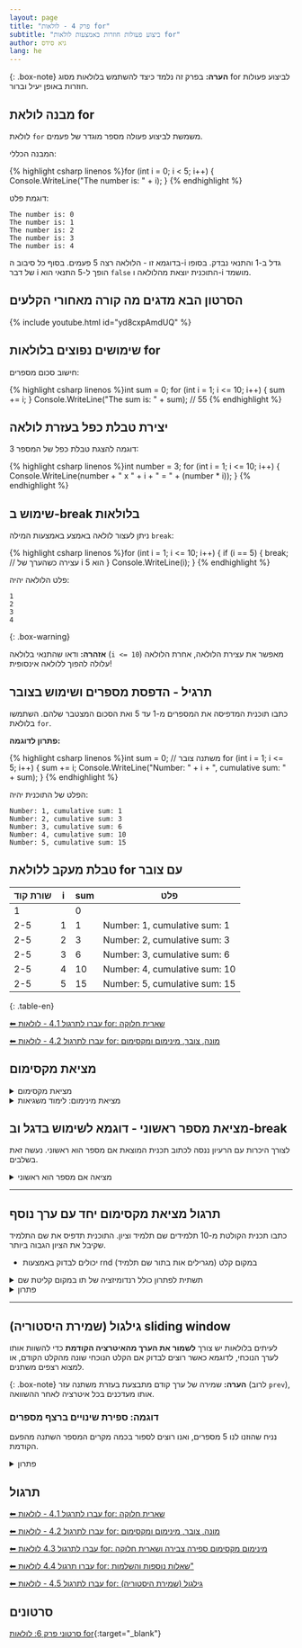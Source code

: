 ```yaml
---
layout: page
title: "פרק 4 - לולאות for"
subtitle: "ביצוע פעולות חוזרות באמצעות לולאות for"
author: גיא סידס
lang: he
---
```


{: .box-note}
**הערה:** בפרק זה נלמד כיצד להשתמש בלולאות מסוג for לביצוע פעולות חוזרות באופן יעיל וברור.

## מבנה לולאת for

לולאת `for` משמשת לביצוע פעולה מספר מוגדר של פעמים.

המבנה הכללי:

{% highlight csharp linenos %}for (int i = 0; i < 5; i++)
{
    Console.WriteLine("The number is: " + i);
}
{% endhighlight %}

דוגמת פלט:

```
The number is: 0
The number is: 1
The number is: 2
The number is: 3
The number is: 4
```
בדוגמא זו - הלולאה רצה 5 פעמים. בסוף כל סיבוב ה-i גדל ב-1 והתנאי נבדק. בסופו של דבר i הופך ל-5 התנאי הוא `false` התוכנית יוצאת מהלולאה ו-i מושמד.

## הסרטון הבא מדגים מה קורה מאחורי הקלעים
{% include youtube.html id="yd8cxpAmdUQ" %} 

## שימושים נפוצים בלולאות for

חישוב סכום מספרים:

{% highlight csharp linenos %}int sum = 0;
for (int i = 1; i <= 10; i++)
{
    sum += i;
}
Console.WriteLine("The sum is: " + sum); // 55
{% endhighlight %}

## יצירת טבלת כפל בעזרת לולאה

דוגמה להצגת טבלת כפל של המספר 3:

{% highlight csharp linenos %}int number = 3;
for (int i = 1; i <= 10; i++)
{
    Console.WriteLine(number + " x " + i + " = " + (number * i));
}
{% endhighlight %}

## שימוש ב-break בלולאות

ניתן לעצור לולאה באמצע באמצעות המילה `break`:

{% highlight csharp linenos %}for (int i = 1; i <= 10; i++)
{
    if (i == 5)
    {
        break; // עצירה כשהערך של i הוא 5
    }
    Console.WriteLine(i);
}
{% endhighlight %}

פלט הלולאה יהיה:

```
1
2
3
4
```


{: .box-warning}

**אזהרה:** ודאו שהתנאי בלולאה (`i <= 10`) מאפשר את עצירת הלולאה, אחרת הלולאה עלולה להפוך ללולאה אינסופית!

## תרגיל - הדפסת מספרים ושימוש בצובר

כתבו תוכנית המדפיסה את המספרים מ-1 עד 5 ואת הסכום המצטבר שלהם. השתמשו בלולאת `for`.

**פתרון לדוגמה:**

{% highlight csharp linenos %}int sum = 0; // משתנה צובר
for (int i = 1; i <= 5; i++)
{
    sum += i;
    Console.WriteLine("Number: " + i + ", cumulative sum: " + sum);
}
{% endhighlight %}

הפלט של התוכנית יהיה:

```
Number: 1, cumulative sum: 1
Number: 2, cumulative sum: 3
Number: 3, cumulative sum: 6
Number: 4, cumulative sum: 10
Number: 5, cumulative sum: 15
```

## טבלת מעקב ללולאת for עם צובר

| שורת קוד | i | sum | פלט|
|-----------|---|-----|---|
| 1    |  | 0   |  |
|2-5   | 1 | 1   |Number: 1, cumulative sum: 1|
| 2-5   | 2 | 3   |Number: 2, cumulative sum: 3|
| 2-5 | 3 | 6   |Number: 3, cumulative sum: 6   |
| 2-5  | 4 | 10  |Number: 4, cumulative sum: 10  |
| 2-5   | 5 | 15  | Number: 5, cumulative sum: 15 |
{: .table-en}

[⬅ עברו לתרגול 4.1 - לולאות for: שארית חלוקה](/cs/Chapter4Ex4.1)

[⬅ עברו לתרגול 4.2 - לולאות for: מונה, צובר, מינימום ומקסימום](/cs/Chapter4Ex4.2)

## מציאת מקסימום

<details markdown="1">
<summary>מציאת מקסימום</summary>

### ראינו כיצד מוצאים מקסימום ומינימום

```csharp
public static void QFindMax()
{
    // קלוט 5 שלמים
    int num, max;

    max = int.MinValue; // איתחול למינימלי האפשרי

    for (int i = 0; i < 5; i++)
    {
        Console.Write("Enter a number: ");
        num = int.Parse(Console.ReadLine());

        Console.WriteLine(num);
        if (num > max)
            max = num;
    }
    Console.WriteLine($"max is {max}");
}

```


## מקסימום. גרסה עם קלט כפול
**בפועל תבחרו מה שנראה לכם נכון ותלמדו רק טכניקה אחת**

```csharp
/// <summary>
/// מציאת הקלט המקסימלי מתוך 5 מספרים. קלט כפול. 
/// </summary>
public static void QFindMax()
{
    int num, max;
    // קלט כפול. 
    Console.Write("Enter a number: "); // קלט כפול
    max = int.Parse(Console.ReadLine());

    for (int i = 0; i < 4; i++) // חזרה אחת פחות
    {
        Console.Write("Enter a number: ");
        num = int.Parse(Console.ReadLine());

        Console.WriteLine(num);
        if (num > max)
            max = num;
    }
    Console.WriteLine($"max is {max}");
}

```



## מינימום
```csharp
/// <summary>
/// מציאת הקלט המינימלי. 
/// </summary>
public static void QFindMin()
{
    // קלוט 5 שלמים ומצא את המינימלי
    int num, min;

    min = int.MaxValue;

    for (int i = 0; i < 5; i++)
    {
        Console.Write("Enter a number: ");
        num = int.Parse(Console.ReadLine());

        Console.WriteLine(num);
        if (num < min)
            min = num;
    }
    Console.WriteLine($"min is {min}");
}
```




</details>

<details markdown="1">
<summary>מציאת מינימום: לימוד משגיאות</summary>

### בפתרון שלהלן הוכנסו כמה גרסאות שגויות לתנאי וגרסה אחת לא יעילה אך נכונה.

```csharp
public static void QFindMinMistaken()
{
    // קלוט 5 שלמים
    int num, max;

    max = int.MinValue; // איתחול למינימלי האפשרי

    for (int i = 0; i < 5; i++)
    {
        Console.Write("Enter a number: ");
        num = int.Parse(Console.ReadLine());

        Console.WriteLine(num);
        // לפניכם שתי גרסאות
        // האם יש גרסה נכונה? שגויה? 
        // עקבו באמצעות הדוגמא שלהלן
        //    5                3     5
        if (max <= Math.Max(next, max)) // גרסה 1
            max = next; // עקבו אחר גרסה זו

        if (max < Math.Max(next, max)) // גרסה 2
            max = next; // עקבו אחר גרסה זו
        
        // כיצד ניתן לתקן ולשפר

    }
    Console.WriteLine($"max is {max}");
}

```

</details>




## מציאת מספר ראשוני - דוגמא לשימוש בדגל וב-break

לצורך היכרות עם הרעיון ננסה לכתוב תכנית המוצאת אם מספר הוא ראשוני. נעשה זאת בשלבים.

<details markdown="1">
<summary>מציאה אם מספר הוא ראשוני</summary>



#### גרסה התחלתית שגויה - התקדמות בצעדים קטנים
```csharp
public static void QIsPrime()
{   // גרסה התחלתית שגויה. צריך להתקדם בצעדים קטנים

    //Console.Write("Enter a number: ");
    int num1 = 60;// int.Parse(Console.ReadLine());
    // לולאה לבדיקה אם המספר הוא ראשוני
    for (int i = 2; i < num1; i++)
    {
        if (num1 % i == 0) // מתחלק בדיוק
        {
            Console.WriteLine("Not prime");
        }
    }
    Console.WriteLine("IsPrime");
}
```

#### גרסה סופית, ללא אופטימיזציות

(אופטימיזציות - הן תיקונים לקוד שיגרמו לו לרוץ ביעילות גבוהה יותר. לא ננסה למצוא כאלו בשלב זה)

```csharp
public static void QIsPrime()
{
    //Console.Write("Enter a number: ");
    int num1 = 60000;// int.Parse(Console.ReadLine());
    bool isPrime = true; //דגל 
    // לולאה לבדיקה אם המספר הוא ראשוני
    for (int i = 2; i < num1; i++)
    {
        if (num1 % i == 0) // מתחלק בדיוק
        {
            Console.WriteLine("Not prime");
            isPrime = false;
            break; // יציאה מיידית מהלולאה לפני שהסתיימה
        }
    }
    // בסי שארפ אין אפשרות מובנית לדעת אם הלולאה הסתיימה רגיל
    // break או שהיה 
    if (isPrime)
        Console.WriteLine("IsPrime");
}
```


</details>


---


## תרגול מציאת מקסימום יחד עם ערך נוסף
כתבו תכנית הקולטת מ-10 תלמידים שם תלמיד וציון. התוכנית תדפיס את שם התלמיד שקיבל את הציון הגבוה ביותר.
- יכולים לבדוק באמצעות rnd במקום קלט (מגרילים אות בתור שם תלמיד)

<details markdown="1">
<summary>תשתית לפתרון כולל רנדומיזציה של תו במקום קליטת שם</summary>

```csharp
/// <summary>
/// המטרה לקלוט 10 שמות תלמידים וציונים שלהם (או להגריל זאת)
/// ולהדפיס את שם התלמיד שקיבל את הציון הגבוה ביותר
///  ========== שפרו את הקוד כדי שיבצע את מה שנדרש =========
///  ========  כרגע הוא סתם מוצא ציון מקסימלי
/// </summary>
public static void Main()
{
    int num, max;
    max = -1; // איתחול למינימלי האפשרי
    char myInitial = '-'; // האות הראשונה של שם התלמיד
    // use of unitialized variable האיתחול מראש - כדי למנוע שגיאת 

    for (int i = 0; i < 10; i++)
    {
        //random השאלה פתורה באמצעות 
        myInitial = (char)rnd.Next(65, 100); 
        num = rnd.Next(20, 100);

        Console.WriteLine(myInitial);
        Console.WriteLine(num);
        if (num > max)
            max = num;
    }
    Console.WriteLine($"max is {max}");
    Console.WriteLine(myInitial); // חייב להגדיר בחוץ ולאתחל
}
```
</details>

<details markdown="1">
<summary>פתרון</summary>

{% highlight csharp linenos %}
/// <summary>
/// הקוד המוצא מקסימום וערך נלווה למקסימום
/// </summary>
public static void Main()
{
    int max;
    max = -1; // איתחול לגודל שאינו בטווח האפשרויות
    string bestName = "";
    for (int i = 0; i < 10; i++)
    {
        Console.WriteLine("Enter name");
        string name = Console.ReadLine();

        Console.Write("Enter grade: ");
        int num = int.Parse(Console.ReadLine());

        if (num > max) //מצאנו מקסימום חדש 
        {
            max = num;
            bestName = name;
        }
    }
    Console.WriteLine($"Mr {bestName} got the best grade: {max}");

}
{% endhighlight %}

</details>

---

## גילגול (שמירת היסטוריה) sliding window

לעיתים בלולאות יש צורך **לשמור את הערך מהאיטרציה הקודמת** כדי להשוות אותו לערך הנוכחי, לדוגמא כאשר רוצים לבדוק אם הקלט הנוכחי שונה מהקלט הקודם, או למצוא רצפים משתנים.

{: .box-note}
**הערה:** שמירה של ערך קודם מתבצעת בעזרת משתנה עזר (לרוב `prev`), אותו מעדכנים בכל איטרציה לאחר ההשוואה.

### דוגמה: ספירת שינויים ברצף מספרים

נניח שהוזנו לנו 5 מספרים, ואנו רוצים לספור בכמה מקרים המספר השתנה מהפעם הקודמת.

<details markdown="1">
<summary>פתרון</summary>

{% highlight csharp linenos %}int count = 0;
int prev = 0;

for (int i = 0; i < 5; i++)
{
    Console.Write("Enter a number: ");
    int num = int.Parse(Console.ReadLine());

    if (i > 0 && num != prev)
    {
        count++;
    }

    prev = num; // גילגול: שומרים את הקלט האחרון
}

Console.WriteLine("Number of changes: " + count);
{% endhighlight %}

**הסבר:**  
בלולאה מתקבל קלט מהמשתמש, משווים אותו לערך הקודם (`prev`), ואם יש שינוי – מגדילים את המונה.  
לאחר ההשוואה, "מגלגלים" את הערך הנוכחי למשתנה `prev` כדי שישמש אותנו בסיבוב הבא.

</details>

## תרגול

[⬅ עברו לתרגול 4.1 - לולאות for: שארית חלוקה](/cs/Chapter4Ex4.1)

[⬅ עברו לתרגול 4.2 - לולאות for: מונה, צובר, מינימום ומקסימום](/cs/Chapter4Ex4.2)

[⬅ עברו לתרגול 4.3 לולאות for: מינימום מקסימום ספירה צבירה ושארית חלוקה](/cs/Chapter4Ex4.3)

[⬅ עברו תרגול 4.4 לולאות for: שאלות נוספות והשלמות"](/cs/Chapter4Ex4.4)

[⬅ עברו לתרגול 4.5 - לולאות for: גילגול (שמירת היסטוריה)](/cs/Chapter4Ex4.5)



## סרטונים
[סרטוני פרק 6: לולאות for](https://www.youtube.com/playlist?list=PLw4P_RdfuzShl0iRsytc83T2ZHm3kvUAD){:target="_blank"}

